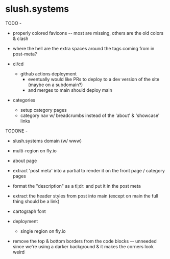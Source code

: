# slush.systems

TODO -
- properly colored favicons -- most are missing, others are the old colors &
  clash
- where the hell are the extra spaces around the tags coming from in post-meta?
- ci/cd
  - github actions deployment
    - eventually would like PRs to deploy to a dev version of the site (maybe on
      a subdomain?)
    - and merges to main should deploy main

- categories
  - setup category pages
  - category nav w/ breadcrumbs instead of the 'about' & 'showcase' links

TODONE -
- slush.systems domain (w/ www)
- multi-region on fly.io
- about page
- extract 'post meta' into a partial to render it on the front page / category
  pages
- format the "description" as a tl;dr: and put it in the post meta
- extract the header styles from post into main (except on main the full thing
  should be a link)

- cartograph font
- deployment
  - single region on fly.io
- remove the top & bottom borders from the code blocks -- unneeded since we're
  using a darker background & it makes the corners look weird

